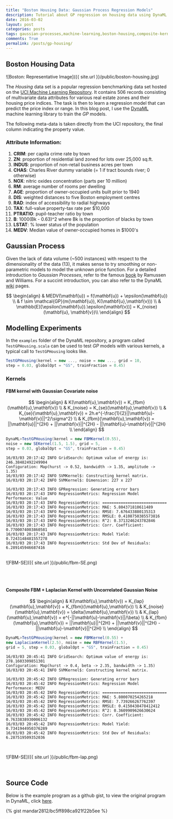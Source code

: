 ```yaml
---
title: "Boston Housing Data: Gaussian Process Regression Models"
description: Tutorial about GP regression on housing data using DynaML
date: 2016-03-02
layout: post
categories: posts
tags: gaussian-processes,machine-learning,boston-housing,composite-kernels
comments: True
permalink: /posts/gp-housing/
---
```


## Boston Housing Data

![Boston: Representative Image]({{ site.url }}/public/boston-housing.jpg)

The _Housing_ data set is a popular regression benchmarking data set hosted on the [UCI Machine Learning Repository](https://archive.ics.uci.edu/ml/datasets/Housing). It contains 506 records consisting of multivariate data attributes for various real estate zones and their housing price indices. The task is then to learn a regression model that can predict the price index or range. In this blog post, I use the [DynaML](https://github.com/mandar2812/DynaML) machine learning library to train the _GP_ models.

The following meta-data is taken directly from the UCI repository, the final column indicating the property value.

### Attribute Information:

1. **CRIM**: per capita crime rate by town 
2. **ZN**: proportion of residential land zoned for lots over 25,000 sq.ft. 
3. **INDUS**: proportion of non-retail business acres per town 
4. **CHAS**: Charles River dummy variable (= 1 if tract bounds river; 0 otherwise) 
5. **NOX**: nitric oxides concentration (parts per 10 million) 
6. **RM**: average number of rooms per dwelling 
7. **AGE**: proportion of owner-occupied units built prior to 1940 
8. **DIS**: weighted distances to five Boston employment centres 
9. **RAD**: index of accessibility to radial highways 
10. **TAX**: full-value property-tax rate per $10,000 
11. **PTRATIO**: pupil-teacher ratio by town 
12. **B**: 1000(Bk - 0.63)^2 where Bk is the proportion of blacks by town 
13. **LSTAT**: % lower status of the population 
14. **MEDV**: Median value of owner-occupied homes in $1000's

## Gaussian Process

Given the lack of data volume (~500 instances) with respect to the dimensionality of the data (13), it makes sense to try smoothing or non-parametric models to model the unknown price function. For a detailed introduction to _Gaussian Processes_, refer to the famous [book](https://books.google.nl/books/about/Gaussian_Processes_for_Machine_Learning.html?id=vWtwQgAACAAJ&hl=en) by Ramussen and Williams. For a succint introduction, you can also refer to the DynaML [wiki](https://github.com/mandar2812/DynaML/wiki/Gaussian-Processes) pages.

$$
	\begin{align}
		& MEDV(\mathbf{u}) = f(\mathbf{u}) + \epsilon(\mathbf{u}) \\
		& f \sim \mathcal{GP}(m(\mathbf{u}), K(\mathbf{u},\mathbf{v})) \\ 
		& \mathbb{E}[\epsilon(\mathbf{u}).\epsilon(\mathbf{v})] = K_{noise}(\mathbf{u}, \mathbf{v})\\
	\end{align}
$$

## Modelling Experiments

In the `examples` folder of the DynaML repository, a program called `TestGPHousing.scala` can be used to test _GP_ models with various kernels, a typical call to `TestGPHousing` looks like.


```scala
TestGPHousing(kernel = new ..., noise = new ..., grid = 10,
step = 0.03, globalOpt = "GS", trainFraction = 0.45)
```

### Kernels

#### FBM kernel with Gaussian Covariate noise


$$
	\begin{align}
		& K(\mathbf{u},\mathbf{v}) = K_{fbm}(\mathbf{u},\mathbf{v}) \\
		& K_{noise} = K_{se}(\mathbf{u},\mathbf{v}) \\
		& K_{se}(\mathbf{u},\mathbf{v}) =  2h.e^{-\frac{1}{2}||\mathbf{u}-\mathbf{v}||^2/\sigma^2} \\
		& K_{fbm}(\mathbf{u},\mathbf{v}) = ||\mathbf{u}||^{2H} + ||\mathbf{v}||^{2H} - ||\mathbf{u}-\mathbf{v}||^{2H} \\
	\end{align}
$$


```scala
DynaML>TestGPHousing(kernel = new FBMKernel(0.55),
noise = new SEKernel(1.5, 1.5), grid = 5,
step = 0.03, globalOpt = "GS", trainFraction = 0.45)
```

```
16/03/03 20:17:42 INFO GridSearch: Optimum value of energy is: 246.38482492249904
Configuration: Map(hurst -> 0.52, bandwidth -> 1.35, amplitude -> 1.35)
16/03/03 20:17:42 INFO SVMKernel$: Constructing kernel matrix.
16/03/03 20:17:42 INFO SVMKernel$: Dimension: 227 x 227
```

```
16/03/03 20:17:43 INFO GPRegression: Generating error bars
16/03/03 20:17:43 INFO RegressionMetrics: Regression Model Performance: Value
16/03/03 20:17:43 INFO RegressionMetrics: ============================
16/03/03 20:17:43 INFO RegressionMetrics: MAE: 5.804371810611489
16/03/03 20:17:43 INFO RegressionMetrics: RMSE: 7.676433880135313
16/03/03 20:17:43 INFO RegressionMetrics: RMSLE: 0.4108750385573816
16/03/03 20:17:43 INFO RegressionMetrics: R^2: 0.3713246243782846
16/03/03 20:17:43 INFO RegressionMetrics: Corr. Coefficient: 0.7700074003860581
16/03/03 20:17:43 INFO RegressionMetrics: Model Yield: 0.7243148481557278
16/03/03 20:17:43 INFO RegressionMetrics: Std Dev of Residuals: 6.289145946687416
```
<br/>
![FBM-SE]({{ site.url }}/public/fbm-SE.png)

<br/><br/>


#### Composite FBM + Laplacian Kernel with Uncorrelated Gaussian Noise

$$
	\begin{align}
		& K(\mathbf{u},\mathbf{v}) = K_{lap}(\mathbf{u},\mathbf{v}) + K_{fbm}(\mathbf{u},\mathbf{v}) \\
		& K_{noise}(\mathbf{u},\mathbf{v}) = \delta(\mathbf{u},\mathbf{v}) \\
		& K_{lap}(\mathbf{u},\mathbf{v}) =  e^{-||\mathbf{u}-\mathbf{v}||/\beta} \\
		& K_{fbm}(\mathbf{u},\mathbf{v}) = ||\mathbf{u}||^{2H} + ||\mathbf{v}||^{2H} - ||\mathbf{u}-\mathbf{v}||^{2H} \\
	\end{align}
$$


```scala
DynaML>TestGPHousing(kernel = new FBMKernel(0.55) +
new LaplacianKernel(2.5), noise = new RBFKernel(1.5),
grid = 5, step = 0.03, globalOpt = "GS", trainFraction = 0.45)
```

```
16/03/03 20:45:41 INFO GridSearch: Optimum value of energy is: 278.1603309851301
Configuration: Map(hurst -> 0.4, beta -> 2.35, bandwidth -> 1.35)
16/03/03 20:45:41 INFO SVMKernel$: Constructing kernel matrix.
```

```
16/03/03 20:45:42 INFO GPRegression: Generating error bars
16/03/03 20:45:42 INFO RegressionMetrics: Regression Model Performance: MEDV
16/03/03 20:45:42 INFO RegressionMetrics: ============================
16/03/03 20:45:42 INFO RegressionMetrics: MAE: 5.800070254265218
16/03/03 20:45:42 INFO RegressionMetrics: RMSE: 7.739266267762397
16/03/03 20:45:42 INFO RegressionMetrics: RMSLE: 0.4150438478412412
16/03/03 20:45:42 INFO RegressionMetrics: R^2: 0.3609909626630624
16/03/03 20:45:42 INFO RegressionMetrics: Corr. Coefficient: 0.7633838930006132
16/03/03 20:45:42 INFO RegressionMetrics: Model Yield: 0.7341944950376289
16/03/03 20:45:42 INFO RegressionMetrics: Std Dev of Residuals: 6.287519509352036
```

<br/>

![FBM-SE]({{ site.url }}/public/fbm-lap.png)

<br/>

## Source Code

Below is the example program as a github gist, to view the original program in DynaML, click [here](https://github.com/mandar2812/DynaML/blob/master/src/main/scala/io/github/mandar2812/dynaml/examples/TestGPHousing.scala).

{% gist mandar2812/bc5ff898ca921f22b5ee %}
